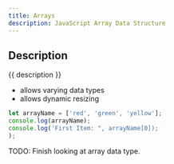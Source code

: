 ```yaml
---
title: Arrays
description: JavaScript Array Data Structure
---
```


## Description

{{ description }}

- allows varying data types
- allows dynamic resizing

```js
let arrayName = ['red', 'green', 'yellow'];
console.log(arrayName);
console.log('First Item: ", arrayName[0]);
);
```

TODO: Finish looking at array data type.

